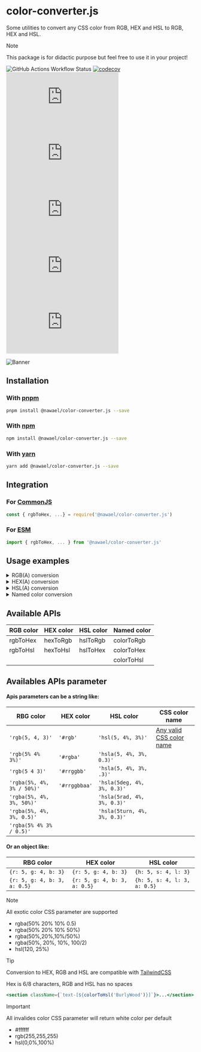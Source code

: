 # color-converter.js

Some utilities to convert any CSS color from RGB, HEX and HSL to RGB, HEX and HSL.

> [!NOTE]
> This package is for didactic purpose but feel free to use it in your project!

![GitHub Actions Workflow Status](https://img.shields.io/github/actions/workflow/status/nwl-x/colorConverter.js/release.yml)
[![codecov](https://codecov.io/github/nwl-x/colorConverter.js/graph/badge.svg?token=90G08PPK2H)](https://codecov.io/github/nwl-x/colorConverter.js)
![GitHub top language](https://img.shields.io/github/languages/top/nwl-x/colorConverter.js?logo=typescript)
![GitHub License](https://img.shields.io/github/license/nwl-x/colorConverter.js)
![NPM Downloads](https://img.shields.io/npm/dw/%40nawael%2Fcolor-converter.js?logo=npm)
![NPM Version](https://img.shields.io/npm/v/%40nawael%2Fcolor-converter.js)
![npm bundle size](https://img.shields.io/bundlephobia/min/%40nawael%2Fcolor-converter.js)

![Banner](https://raw.githubusercontent.com/nwl-x/colorConverter.js/main/banner.webp)

## Installation

### With [pnpm](https://pnpm.io/fr/)

```bash
pnpm install @nawael/color-converter.js --save
```

### With [npm](https://www.npmjs.com/)

```bash
npm install @nawael/color-converter.js --save
```

### With [yarn](https://yarnpkg.com/)

```bash
yarn add @nawael/color-converter.js --save
```

## Integration

### For [CommonJS](https://nodejs.org/docs/latest/api/modules.html#modules-commonjs-modules)

```js
const { rgbToHex, ...} = require('@nawael/color-converter.js')
```

### For [ESM](https://nodejs.org/api/esm.html#esm_ecmascript_modules)

```js
import { rgbToHex, ... } from '@nawael/color-converter.js'
```

## Usage examples

<details>
<summary>RGB(A) conversion</summary>

```javascript
import { rgbToHex, rgbToHsl } from '@nawael/color-converter.js'

// ==== Convert RGB color to HEX ====

// with string parameter...
rgbToHex('rgb(50, 40, 30)') // returns #32281e
// ...or with object parameter
rgbToHex({ r: 50, g: 40, b: 30 }) // returns #32281e too! :+1:

// with alpha channel...
rgbToHex('rgba(50, 40, 30, 0.5)') // returns #32281e80
// ...or
rgbToHex({ r: 50, g: 40, b: 30, a: 0.5 }) // returns #32281e80 too! It's magic!

// ==== Convert RGB color to HSL ====

// with string parameter...
rgbToHsl('rgb(50, 40, 30)') // returns hsl(30,25%,16%)
// ...or with object parameter
rgbToHsl({ r: 50, g: 40, b: 30 }) // returns hsl(30,25%,16%)

// with alpha channel...
rgbToHsl('rgba(50, 40, 30, 0.5)') // returns hsla(30,25%,16%,50%)
// ...or
rgbToHsl({ r: 50, g: 40, b: 30, a: 0.5 }) // returns hsla(30,25%,16%,50%)
```

</details>

<details>
<summary>HEX(A) conversion</summary>

```javascript
import { hexToRgb, hexToHsl } from '@nawael/color-converter.js'

// ==== Convert HEX color to RGB ====

// Hex color can be in short or long format
// 3 digits: #rgb => #rrggb
// 4 digits: #rgba => #rrggbbaa
// 6 digits: #rrggbb
// 8 digits: #rrggbbaa

hexToHsl
// with string parameter...
hexToRgb('#86d') // returns rgb(136,102,221)
hexToRgb('#86da') // returns rgba(136,102,221,0.7)
hexToRgb('#8866dd') // returns rgb(136,102,221)
hexToRgb('#8866ddaa') // returns rgba(136,102,221,0.7)
// ...or with object parameter
hexToRgb({ r: '8', g: '6', b: 'd' })
hexToRgb({ r: '8', g: '6', b: 'd', a: 'a' })
hexToRgb({ r: '88', g: '66', b: 'dd' })
hexToRgb({ r: '88', g: '66', b: 'dd', a:'aa })

// ==== Convert HEX color to HSL ====

hexToHsl('#8866dd') // returns hsl(257,64%,63%)
hexToHsl('#8866ddaa') // returns hsla(257,64%,63%,0.7)

// and so on...
```

</details>

<details>
<summary>HSL(A) conversion</summary>

```javascript
import { hslToRgb, hslToHex } from '@nawael/color-converter.js'

// ==== Convert HSL color to RGB ====

// with string parameter...
hslToRgb('hsl(0, 10%, 33%)') // returns rgb(93,76,76)

// ...or with object parameter
hslToRgb({ h: 0, s: 10, l: 33 }) // returns rgb(93,76,76)

// ==== Convert HSL color to RGB with percentage ====

// with string parameter...
hslToRgb('hsl(0, 10%, 33%)', true) // returns rgb(36.5%,29.8%,29.8%)

// ...or with object parameter
hslToRgb({ h: 0, s: 10, l: 33 }, true) // returns rgb(36.5%,29.8%,29.8%)

// ==== Convert HSL color to HEX ====

// with string parameter...
hslToHex('hsl(0, 10%, 33%)') // returns #5d4c4c

// ...or with object parameter
hslToHex({ h: 0, s: 10, l: 33 }) // returns #5d4c4c
```

</details>

<details>
<summary>Named color conversion</summary>

```javascript
import { colorToRgb, colorToHex, colorToHsl } from '@nawael/color-converter.js'

// Convert Named color to RGB
colorToRgb('CornflowerBlue') // returns rgb(100,149,237)

// Convert Named color to HEX
colorToHex('CornflowerBlue') // returns #6495ed

// Convert Named color to HSL
colorToHsl('CornflowerBlue') // returns hsl(219,79%,66%)
```

</details>

## Available APIs

| RGB color | HEX color | HSL color | Named color |
| --------- | --------- | --------- | ----------- |
| rgbToHex  | hexToRgb  | hslToRgb  | colorToRgb  |
| rgbToHsl  | hexToHsl  | hslToHex  | colorToHex  |
|           |           |           | colorToHsl  |

## Availables APIs parameter

#### Apis parameters can be a string like:

| RBG color                  | HEX color     | HSL color                    | CSS color name                              |
| -------------------------- | ------------- | ---------------------------- | ------------------------------------------- |
| `'rgb(5, 4, 3)'`           | `'#rgb'`      | `'hsl(5, 4%, 3%)'`           | [Any valid CSS color name](NAMED_COLORS.md) |
| `'rgb(5% 4% 3%)'`          | `'#rgba'`     | `'hsla(5, 4%, 3%, 0.3)'`     |                                             |
| `'rgb(5 4 3)'`             | `'#rrggbb'`   | `'hsla(5, 4%, 3%, .3)'`      |                                             |
| `'rgba(5%, 4%, 3% / 50%)'` | `'#rrggbbaa'` | `'hsla(5deg, 4%, 3%, 0.3)'`  |                                             |
| `'rgba(5%, 4%, 3%, 50%)'`  |               | `'hsla(5rad, 4%, 3%, 0.3)'`  |                                             |
| `'rgba(5%, 4%, 3%, 0.5)'`  |               | `'hsla(5turn, 4%, 3%, 0.3)'` |                                             |
| `'rgba(5% 4% 3% / 0.5)'`   |               |                              |                                             |

#### Or an object like:

| RBG color                    | HEX color                    | HSL color                    |
| ---------------------------- | ---------------------------- | ---------------------------- |
| `{r: 5, g: 4, b: 3}`         | `{r: 5, g: 4, b: 3}`         | `{h: 5, s: 4, l: 3}`         |
| `{r: 5, g: 4, b: 3, a: 0.5}` | `{r: 5, g: 4, b: 3, a: 0.5}` | `{h: 5, s: 4, l: 3, a: 0.5}` |

> [!NOTE]
> All exotic color CSS parameter are supported
>
> - rgba(50% 20% 10% 0.5)
> - rgba(50% 20% 10% 50%)
> - rgba(50%,20%,10%/50%)
> - rgba(50%, 20%, 10%, 100/2)
> - hsl(120, 25%)

> [!TIP]
> Conversion to HEX, RGB and HSL are compatible with [TailwindCSS](https://tailwindcss.com/docs/text-color#arbitrary-values)
>
> Hex is 6/8 characters, RGB and HSL has no spaces
>
> ```jsx
> <section className={`text-[${colorToHsl('BurlyWood')}]`}>...</section>
> ```

> [!IMPORTANT]
> All invalides color CSS parameter will return white color per default
>
> - #ffffff
> - rgb(255,255,255)
> - hsl(0,0%,100%)
